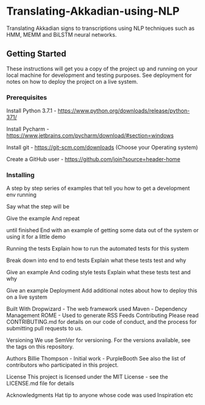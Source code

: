 # Translating-Akkadian-using-NLP
Translating Akkadian signs to transcriptions using NLP techniques such as HMM, MEMM and BiLSTM neural networks.

## Getting Started
These instructions will get you a copy of the project up and running on your local machine for development and testing purposes. See deployment for notes on how to deploy the project on a live system.

### Prerequisites
Install Python 3.7.1 - https://www.python.org/downloads/release/python-371/

Install Pycharm - https://www.jetbrains.com/pycharm/download/#section=windows

Install git - https://git-scm.com/downloads (Choose your Operating system)

Create a GitHub user - https://github.com/join?source=header-home

### Installing
A step by step series of examples that tell you how to get a development env running

Say what the step will be

Give the example
And repeat

until finished
End with an example of getting some data out of the system or using it for a little demo

Running the tests
Explain how to run the automated tests for this system

Break down into end to end tests
Explain what these tests test and why

Give an example
And coding style tests
Explain what these tests test and why

Give an example
Deployment
Add additional notes about how to deploy this on a live system

Built With
Dropwizard - The web framework used
Maven - Dependency Management
ROME - Used to generate RSS Feeds
Contributing
Please read CONTRIBUTING.md for details on our code of conduct, and the process for submitting pull requests to us.

Versioning
We use SemVer for versioning. For the versions available, see the tags on this repository.

Authors
Billie Thompson - Initial work - PurpleBooth
See also the list of contributors who participated in this project.

License
This project is licensed under the MIT License - see the LICENSE.md file for details

Acknowledgments
Hat tip to anyone whose code was used
Inspiration
etc

